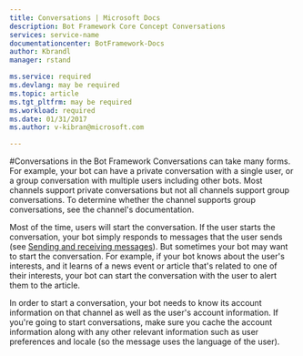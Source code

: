 ```yaml
---
title: Conversations | Microsoft Docs
description: Bot Framework Core Concept Conversations
services: service-name
documentationcenter: BotFramework-Docs
author: Kbrandl
manager: rstand

ms.service: required
ms.devlang: may be required
ms.topic: article
ms.tgt_pltfrm: may be required
ms.workload: required
ms.date: 01/31/2017
ms.author: v-kibran@microsoft.com

---
```


#Conversations in the Bot Framework
Conversations can take many forms. For example, your bot can have a private conversation with a single user, or a group conversation with multiple users including other bots. Most channels support private conversations but not all channels support group conversations. To determine whether the channel supports group conversations, see the channel's documentation.

Most of the time, users will start the conversation. If the user starts the conversation, your bot simply responds to messages that the user sends (see [Sending and receiving messages](#)). But sometimes your bot may want to start the conversation. For example, if your bot knows about the user's interests, and it learns of a news event or article that's related to one of their interests, your bot can start the conversation with the user to alert them to the article.

In order to start a conversation, your bot needs to know its account information on that channel as well as the user's account information. If you're going to start conversations, make sure you cache the account information along with any other relevant information such as user preferences and locale (so the message uses the language of the user).
